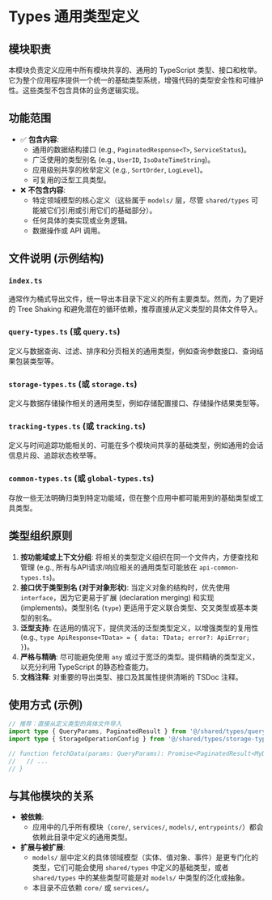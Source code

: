 # Types 通用类型定义

## 模块职责
本模块负责定义应用中所有模块共享的、通用的 TypeScript 类型、接口和枚举。它为整个应用程序提供一个统一的基础类型系统，增强代码的类型安全性和可维护性。这些类型不包含具体的业务逻辑实现。

## 功能范围
-   ✅ **包含内容**:
    *   通用的数据结构接口 (e.g., `PaginatedResponse<T>`, `ServiceStatus`)。
    *   广泛使用的类型别名 (e.g., `UserID`, `IsoDateTimeString`)。
    *   应用级别共享的枚举定义 (e.g., `SortOrder`, `LogLevel`)。
    *   可复用的泛型工具类型。
-   ❌ **不包含内容**:
    *   特定领域模型的核心定义（这些属于 `models/` 层，尽管 `shared/types` 可能被它们引用或引用它们的基础部分）。
    *   任何具体的类实现或业务逻辑。
    *   数据操作或 API 调用。

## 文件说明 (示例结构)

### `index.ts`
通常作为桶式导出文件，统一导出本目录下定义的所有主要类型。然而，为了更好的 Tree Shaking 和避免潜在的循环依赖，推荐直接从定义类型的具体文件导入。

### `query-types.ts` (或 `query.ts`)
定义与数据查询、过滤、排序和分页相关的通用类型，例如查询参数接口、查询结果包装类型等。

### `storage-types.ts` (或 `storage.ts`)
定义与数据存储操作相关的通用类型，例如存储配置接口、存储操作结果类型等。

### `tracking-types.ts` (或 `tracking.ts`)
定义与时间追踪功能相关的、可能在多个模块间共享的基础类型，例如通用的会话信息片段、追踪状态枚举等。

### `common-types.ts` (或 `global-types.ts`)
存放一些无法明确归类到特定功能域，但在整个应用中都可能用到的基础类型或工具类型。

## 类型组织原则
1.  **按功能域或上下文分组**: 将相关的类型定义组织在同一个文件内，方便查找和管理 (e.g., 所有与API请求/响应相关的通用类型可能放在 `api-common-types.ts`)。
2.  **接口优于类型别名 (对于对象形状)**: 当定义对象的结构时，优先使用 `interface`，因为它更易于扩展 (declaration merging) 和实现 (implements)。类型别名 (`type`) 更适用于定义联合类型、交叉类型或基本类型的别名。
3.  **泛型支持**: 在适用的情况下，提供灵活的泛型类型定义，以增强类型的复用性 (e.g., `type ApiResponse<TData> = { data: TData; error?: ApiError; }`)。
4.  **严格与精确**: 尽可能避免使用 `any` 或过于宽泛的类型。提供精确的类型定义，以充分利用 TypeScript 的静态检查能力。
5.  **文档注释**: 对重要的导出类型、接口及其属性提供清晰的 TSDoc 注释。

## 使用方式 (示例)
```typescript
// 推荐：直接从定义类型的具体文件导入
import type { QueryParams, PaginatedResult } from '@/shared/types/query-types';
import type { StorageOperationConfig } from '@/shared/types/storage-types';

// function fetchData(params: QueryParams): Promise<PaginatedResult<MyDataType>> {
//   // ...
// }
```

## 与其他模块的关系
-   **被依赖**:
    -   应用中的几乎所有模块（`core/`, `services/`, `models/`, `entrypoints/`）都会依赖此目录中定义的通用类型。
-   **扩展与被扩展**:
    -   `models/` 层中定义的具体领域模型（实体、值对象、事件）是更专门化的类型，它们可能会使用 `shared/types` 中定义的基础类型，或者 `shared/types` 中的某些类型可能是对 `models/` 中类型的泛化或抽象。
    -   本目录不应依赖 `core/` 或 `services/`。
